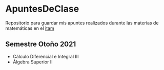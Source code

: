 # ApuntesDeClase
Repositorio para guardar mis apuntes realizados durante las materias de matemáticas en el [itam](https://itam.mx)
## Semestre Otoño 2021
- Cálculo Diferencial e Integral III
- Álgebra Superior II